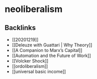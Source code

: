 # neoliberalism



## Backlinks

-   [[20201219]]
-   [[Deleuze with Guattari | Why Theory]]
-   [[A Companion to Marx&rsquo;s Capital]]
-   [[Automation and the Future of Work]]
-   [[Volcker Shock]]
-   [[ordoliberalism]]
-   [[universal basic income]]
